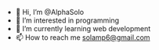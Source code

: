 - 👋 Hi, I’m @AlphaSolo
- 👀 I’m interested in programming
- 🌱 I’m currently learning web development
- 📫 How to reach me  solamp6@gmail.com

<!---
So-Lamp/So-Lamp is a ✨ special ✨ repository because its `README.md` (this file) appears on your GitHub profile.
You can click the Preview link to take a look at your changes.
--->
